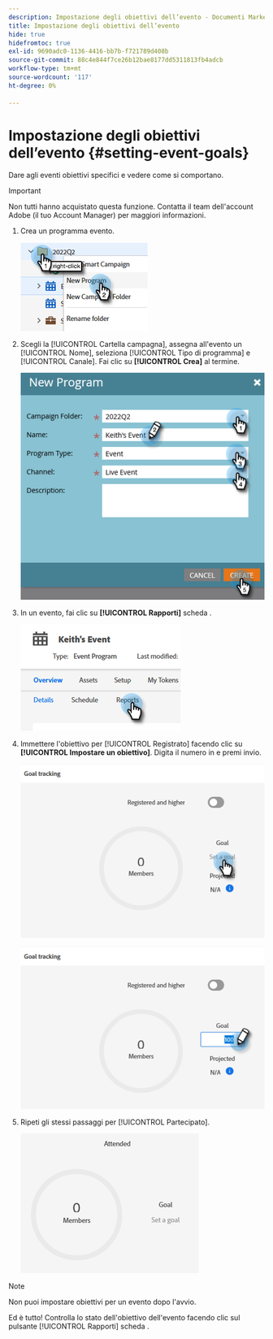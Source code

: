 ```yaml
---
description: Impostazione degli obiettivi dell’evento - Documenti Marketo - Documentazione del prodotto
title: Impostazione degli obiettivi dell’evento
hide: true
hidefromtoc: true
exl-id: 9690adc0-1136-4416-bb7b-f721789d408b
source-git-commit: 88c4e844f7ce26b12bae8177dd5311813fb4adcb
workflow-type: tm+mt
source-wordcount: '117'
ht-degree: 0%

---
```


# Impostazione degli obiettivi dell’evento {#setting-event-goals}

Dare agli eventi obiettivi specifici e vedere come si comportano.

>[!IMPORTANT]
>
>Non tutti hanno acquistato questa funzione. Contatta il team dell&#39;account Adobe (il tuo Account Manager) per maggiori informazioni.

1. Crea un programma evento.

   ![](assets/setting-event-goals-1.png)

1. Scegli la [!UICONTROL Cartella campagna], assegna all&#39;evento un [!UICONTROL Nome], seleziona [!UICONTROL Tipo di programma] e [!UICONTROL Canale]. Fai clic su **[!UICONTROL Crea]** al termine.

   ![](assets/setting-event-goals-2.png)

1. In un evento, fai clic su **[!UICONTROL Rapporti]** scheda .

   ![](assets/setting-event-goals-3.png)

1. Immettere l&#39;obiettivo per [!UICONTROL Registrato] facendo clic su **[!UICONTROL Impostare un obiettivo]**. Digita il numero in e premi invio.

   ![](assets/setting-event-goals-4.png)

   ![](assets/setting-event-goals-5.png)

1. Ripeti gli stessi passaggi per [!UICONTROL Partecipato].

   ![](assets/setting-event-goals-6.png)

>[!NOTE]
>
>Non puoi impostare obiettivi per un evento dopo l&#39;avvio.

Ed è tutto! Controlla lo stato dell&#39;obiettivo dell&#39;evento facendo clic sul pulsante [!UICONTROL Rapporti] scheda .
